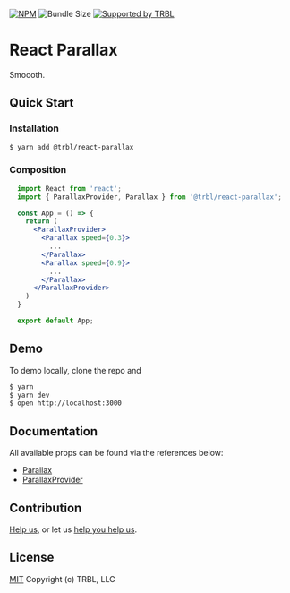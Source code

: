 [![NPM](https://img.shields.io/npm/v/@trbl/react-parallax)](https://www.npmjs.com/@trbl/react-parallax)
![Bundle Size](https://img.shields.io/bundlephobia/minzip/@trbl/react-parallax?label=zipped)
[![Supported by TRBL](https://img.shields.io/badge/supported_by-TRBL-black)](https://github.com/trouble)

# React Parallax

Smoooth.

## Quick Start

### Installation

```bash
$ yarn add @trbl/react-parallax
```

### Composition

```jsx
  import React from 'react';
  import { ParallaxProvider, Parallax } from '@trbl/react-parallax';

  const App = () => {
    return (
      <ParallaxProvider>
        <Parallax speed={0.3}>
          ...
        </Parallax>
        <Parallax speed={0.9}>
          ...
        </Parallax>
      </ParallaxProvider>
    )
  }

  export default App;
```

## Demo

To demo locally, clone the repo and

```bash
$ yarn
$ yarn dev
$ open http://localhost:3000
```

## Documentation

All available props can be found via the references below:

  - [Parallax](/src/Parallax/README.md)
  - [ParallaxProvider](/src/ParallaxProvider/README.md)

## Contribution

[Help us,](https://github.com/trouble/.github/blob/master/CONTRIBUTING.md) or let us [help you help us](https://github.com/trouble/.github/blob/master/SUPPORT.md).

## License

[MIT](https://github.com/trouble/react-parallax/blob/master/LICENSE) Copyright (c) TRBL, LLC
